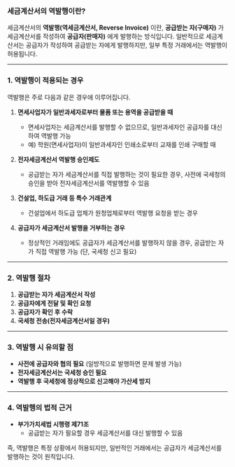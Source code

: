 ### **세금계산서의 역발행이란?**  
세금계산서의 **역발행(역세금계산서, Reverse Invoice)** 이란, **공급받는 자(구매자)** 가 세금계산서를 작성하여 **공급자(판매자)** 에게 발행하는 방식입니다. 일반적으로 세금계산서는 공급자가 작성하여 공급받는 자에게 발행하지만, 일부 특정 거래에서는 역발행이 허용됩니다.  

---

### **1. 역발행이 적용되는 경우**  
역발행은 주로 다음과 같은 경우에 이루어집니다.  

1. **면세사업자가 일반과세자로부터 물품 또는 용역을 공급받을 때**  
   - 면세사업자는 세금계산서를 발행할 수 없으므로, 일반과세자인 공급자를 대신하여 역발행 가능  
   - 예) 학원(면세사업자)이 일반과세자인 인쇄소로부터 교재를 인쇄 구매할 때  

2. **전자세금계산서 역발행 승인제도**  
   - 공급받는 자가 세금계산서를 직접 발행하는 것이 필요한 경우, 사전에 국세청의 승인을 받아 전자세금계산서를 역발행할 수 있음  

3. **건설업, 하도급 거래 등 특수 거래관계**  
   - 건설업에서 하도급 업체가 원청업체로부터 역발행 요청을 받는 경우  

4. **공급자가 세금계산서 발행을 거부하는 경우**  
   - 정상적인 거래임에도 공급자가 세금계산서를 발행하지 않을 경우, 공급받는 자가 직접 역발행 가능 (단, 국세청 신고 필요)  

---

### **2. 역발행 절차**  
1. **공급받는 자가 세금계산서 작성**  
2. **공급자에게 전달 및 확인 요청**  
3. **공급자가 확인 후 수락**  
4. **국세청 전송(전자세금계산서일 경우)**  

---

### **3. 역발행 시 유의할 점**  
- **사전에 공급자와 협의 필요** (일방적으로 발행하면 문제 발생 가능)  
- **전자세금계산서는 국세청 승인 필요**  
- **역발행 후 국세청에 정상적으로 신고해야 가산세 방지**  

---

### **4. 역발행의 법적 근거**  
- **부가가치세법 시행령 제71조**  
  - 공급받는 자가 필요할 경우 세금계산서를 대신 발행할 수 있음  

즉, 역발행은 특정 상황에서 허용되지만, 일반적인 거래에서는 공급자가 세금계산서를 발행하는 것이 원칙입니다.
